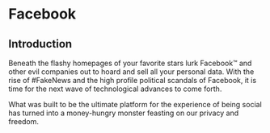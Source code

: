 # Facebook

## Introduction
Beneath the flashy homepages of your favorite stars lurk Facebook™ and other evil companies out to hoard and sell all your personal data. With the rise of #FakeNews and the high profile political scandals of Facebook, it is time for the next wave of technological advances to come forth.  

What was built to be the ultimate platform for the experience of being social has turned into a money-hungry monster feasting on our privacy and freedom.